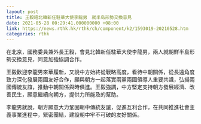 ```yaml
---
layout: post
title: 王毅晤北韓新任駐華大使李龍男　就半島形勢交換意見
date: 2021-05-28 00:29:41.000000000 +08:00
link: https://news.rthk.hk/rthk/ch/component/k2/1593019-20210528.htm
categories: rthk
---
```


在北京，國務委員兼外長王毅，會見北韓新任駐華大使李龍男，兩人就朝鮮半島形勢交換意見，同意加強協調合作。

王毅歡迎李龍男來華履新，又說中方始終從戰略高度，看待中朝關係，從長遠角度致力深化發展兩國友好合作，願與朝方一起落實兩黨兩國領導人重要共識，弘揚兩國傳統友誼，推動中朝關係與時俱進。王毅強調，中方堅定支持朝方發展經濟、改善民生，願意繼續向朝方，提供力所能及的幫助。

李龍男就說，朝方願意大力鞏固朝中傳統友誼，促進互利合作，在共同推進社會主義事業進程中，緊密團結，建設朝中牢不可破的友好關係。
